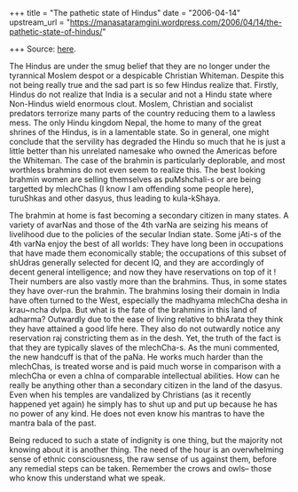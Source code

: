 +++
title = "The pathetic state of Hindus"
date = "2006-04-14"
upstream_url = "https://manasataramgini.wordpress.com/2006/04/14/the-pathetic-state-of-hindus/"

+++
Source: [here](https://manasataramgini.wordpress.com/2006/04/14/the-pathetic-state-of-hindus/).

The Hindus are under the smug belief that they are no longer under the
tyrannical Moslem despot or a despicable Christian Whiteman. Despite
this not being really true and the sad part is so few Hindus realize
that. Firstly, Hindus do not realize that India is a secular and not a
Hindu state where Non-Hindus wield enormous clout. Moslem, Christian and
socialist predators terrorize many parts of the country reducing them to
a lawless mess. The only Hindu kingdom Nepal, the home to many of the
great shrines of the Hindus, is in a lamentable state. So in general,
one might conclude that the servility has degraded the Hindu so much
that he is just a little better than his unrelated namesake who owned
the Americas before the Whiteman. The case of the brahmin is
particularly deplorable, and most worthless brahmins do not even seem to
realize this. The best looking brahmin women are selling themselves as
puMshchali-s or are being targetted by mlechChas (I know I am offending
some people here), turuShkas and other dasyus, thus leading to
kula-kShaya.

The brahmin at home is fast becoming a secondary citizen in many states.
A variety of avarNas and those of the 4th varNa are seizing his means of
livelihood due to the policies of the secular Indian state. Some jAti-s
of the 4th varNa enjoy the best of all worlds: They have long been in
occupations that have made them economically stable; the occupations of
this subset of shUdras generally selected for decent IQ, and they are
accordingly of decent general intelligence; and now they have
reservations on top of it ! Their numbers are also vastly more than the
brahmins. Thus, in some states they have over-run the brahmin. The
brahmins losing their domain in India have often turned to the West,
especially the madhyama mlechCha desha in krau\~ncha dvIpa. But what is
the fate of the brahmins in this land of adharma? Outwardly due to the
ease of living relative to bhArata they think they have attained a good
life here. They also do not outwardly notice any reservation raj
constricting them as in the desh. Yet, the truth of the fact is that
they are typically slaves of the mlechCha-s. As the muni commented, the
new handcuff is that of the paNa. He works much harder than the
mlechChas, is treated worse and is paid much worse in comparison with a
mlechCha or even a chIna of comparable intellectual abilities. How can
he really be anything other than a secondary citizen in the land of the
dasyus. Even when his temples are vandalized by Christians (as it
recently happened yet again) he simply has to shut up and put up because
he has no power of any kind. He does not even know his mantras to have
the mantra bala of the past.

Being reduced to such a state of indignity is one thing, but the
majority not knowing about it is another thing. The need of the hour is
an overwhelming sense of ethnic consciousness, the raw sense of us
against them, before any remedial steps can be taken. Remember the crows
and owls– those who know this understand what we speak.

